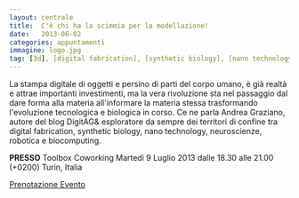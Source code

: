 ```yaml
---
layout: centrale
title:  C'è chi ha la scimmia per la modellazione!
date:   2013-06-02
categories: appuntamenti
immagine: logo.jpg
tag: [3d], [digital fabrication], [synthetic biology], [nano technology], [neuroscienze], [robotica], [biocomputing]
---
```

La stampa digitale di oggetti e persino di parti del corpo umano, è già realtà e attrae importanti investimenti, ma la vera rivoluzione sta nel passaggio dal dare forma alla materia all'informare la materia stessa trasformando l'evoluzione tecnologica e biologica in corso. Ce ne parla Andrea Graziano, autore del blog DigitAG& esploratore da sempre dei territori di confine tra digital fabrication, synthetic biology, nano technology, neuroscienze, robotica e biocomputing.

**PRESSO**
Toolbox Coworking
Martedì 9 Luglio 2013 dalle 18.30 alle 21.00 (+0200)
Turin, Italia

[Prenotazione Evento](http://designtherevolution.eventbrite.it/)
